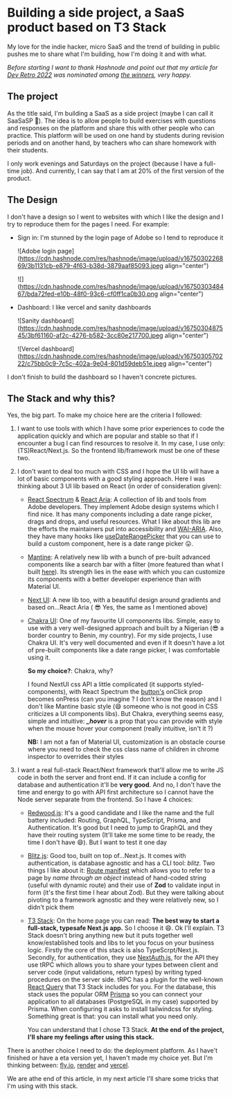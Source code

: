 # Building a side project, a SaaS product based on T3 Stack

My love for the indie hacker, micro SaaS and the trend of building in public pushes me to share what I'm building, how I'm doing it and with what.

*Before starting I want to thank Hashnode and point out that my article for* [*Dev Retro 2022*](https://tawaldevuniverse.hashnode.dev/dev-retro-2022-beginning-of-my-professional-career) *was nominated among* [*the winners*](https://townhall.hashnode.com/dev-retro-2022-winners)*, very happy.*

## The project

As the title said, I'm building a SaaS as a side project (maybe I can call it SaaSaSP 🤣). The idea is to allow people to build exercises with questions and responses on the platform and share this with other people who can practice. This platform will be used on one hand by students during revision periods and on another hand, by teachers who can share homework with their students.

I only work evenings and Saturdays on the project (because I have a full-time job). And currently, I can say that I am at 20% of the first version of the product.

## The Design

I don't have a design so I went to websites with which I like the design and I try to reproduce them for the pages I need. For example:

* Sign in: I'm stunned by the login page of Adobe so I tend to reproduce it
    
    ![Adobe login page](https://cdn.hashnode.com/res/hashnode/image/upload/v1675030226869/3b1131cb-e879-4f63-b38d-3879aaf85093.jpeg align="center")
    
    ![](https://cdn.hashnode.com/res/hashnode/image/upload/v1675030348467/bda72fed-e10b-48f0-93c6-cf0ff1ca0b30.png align="center")
    
* Dashboard: I like vercel and sanity dashboards
    
    ![Sanity dashboard](https://cdn.hashnode.com/res/hashnode/image/upload/v1675030487545/3bf61160-af2c-4276-b582-3cc80e217700.jpeg align="center")
    
    ![Vercel dashboard](https://cdn.hashnode.com/res/hashnode/image/upload/v1675030570222/c75bb0c9-7c5c-402a-9e04-801d59deb51e.jpeg align="center")
    

I don't finish to build the dashboard so I haven't concrete pictures.

## The Stack and why this?

Yes, the big part. To make my choice here are the criteria I followed:

1. I want to use tools with which I have some prior experiences to code the application quickly and which are popular and stable so that if I encounter a bug I can find resources to resolve it. In my case, I use only: (TS)React/Next.js. So the frontend lib/framework must be one of these two.
    
2. I don't want to deal too much with CSS and I hope the UI lib will have a lot of basic components with a good styling approach. Here I was thinking about 3 UI lib based on React (in order of consideration given):
    
    * [React Spectrum](https://react-spectrum.adobe.com/) & [React Aria](https://react-spectrum.adobe.com/react-aria/index.html): A collection of lib and tools from Adobe developers. They implement Adobe design systems which I find nice. It has many components including a date range picker, drags and drops, and useful resources. What I like about this lib are the efforts the maintainers put into accessibility and [WAI-ARIA](https://www.w3.org/TR/wai-aria-practices-1.2/). Also, they have many hooks like [useDateRangePicker](https://react-spectrum.adobe.com/react-aria/useDateRangePicker.html) that you can use to build a custom component, here is a date range picker 😛.
        
    * [Mantine](https://mantine.dev/): A relatively new lib with a bunch of pre-built advanced components like a search bar with a filter (more featured than what I built [here](https://hashnode.com/post/clb7wly1g000a08l123l793wf)). Its strength lies in the ease with which you can customize its components with a better developer experience than with Material UI.
        
    * [Next UI](https://nextui.org/): A new lib too, with a beautiful design around gradients and based on...React Aria ( 😎 Yes, the same as I mentioned above)
        
    * [Chakra UI](https://chakra-ui.com/): One of my favourite UI components libs. Simple, easy to use with a very well-designed approach and built by a Nigerian (😎 a border country to Benin, my country). For my side projects, I use Chakra UI. It's very well documented and even if It doesn't have a lot of pre-built components like a date range picker, I was comfortable using it.
        
        **So my choice?**: Chakra, why?
        
        I found NextUI css API a little complicated (it supports styled-components), with React Spectrum the [button's](https://react-spectrum.adobe.com/react-spectrum/Button.html) onClick prop becomes onPress (can you imagine ? I don't know the reason) and I don't like Mantine basic style (😄 someone who is not good in CSS criticizes a UI components libs). But Chakra, everything seems easy, simple and intuitive: ***\_hover*** is a prop that you can provide with style when the mouse hover your component (really intuitive, isn't it ?)
        
        **NB:** I am not a fan of Material UI, customization is an obstacle course where you need to check the css class name of children in chrome inspector to overrides their styles
        
3. I want a real full-stack React/Next framework that'll allow me to write JS code in both the server and front end. If it can include a config for database and authentication it'll be **very good**. And no, I don't have the time and energy to go with API first architecture so I cannot have the Node server separate from the frontend. So I have 4 choices:
    
    * [Redwood.js](https://redwoodjs.com/): It's a good candidate and I like the name and the full battery included: Routing, GraphQL, TypeScript, Prisma, and Authentication. It's good but I need to jump to GraphQL and they have their routing system (It'll take me some time to be ready, the time I don't have 😄). But I want to test it one day
        
    * [Blitz.js](https://blitzjs.com/): Good too, built on top of...Next.js. It comes with authentication, is database agnostic and has a CLI tool: *blitz.* Two things I like about it: [Route manifest](https://blitzjs.com/docs/route-manifest) which allows you to refer to a page by *name through an object* instead of hand-coded string (useful with dynamic route) and their use of **Zod** to validate input in form (it's the first time I hear about Zod). But they were talking about pivoting to a framework agnostic and they were relatively new, so I didn't pick them
        
    * [T3 Stack](https://create.t3.gg/): On the home page you can read: **The best way to start a full-stack, typesafe Next.js app.** So I choose it 😄. Ok I'll explain. T3 Stack doesn't bring anything new but it puts together well know/established tools and libs to let you focus on your business logic. Firstly the core of this stack is also TypeScrpt/Next.js. Secondly, for authentication, they use [NextAuth.js](https://next-auth.js.org/), for the API they use tRPC which allows you to share your types between client and server code (input validations, return types) by writing typed procedures on the server side. tRPC has a plugin for the well-known [React Query](https://react-query-v3.tanstack.com/) that T3 Stack includes for you. For the database, this stack uses the popular ORM [Prisma](https://www.prisma.io/) so you can connect your application to all databases (PostgreSQL in my case) supported by Prisma. When configuring it asks to install tailwindcss for styling. Something great is that: you can install what you need only.
        
        You can understand that I chose T3 Stack. **At the end of the project, I'll share my feelings after using this stack.**
        

There is another choice I need to do: the deployment platform. As I have't finished or have a eta version yet, I haven't made my choice yet. But I'm thinking between: [fly.io](https://fly.io/), [render](https://render.com/) and [vercel](https://vercel.com/).

We are athe end of this article, in my next article I'll share some tricks that I'm using with this stack.